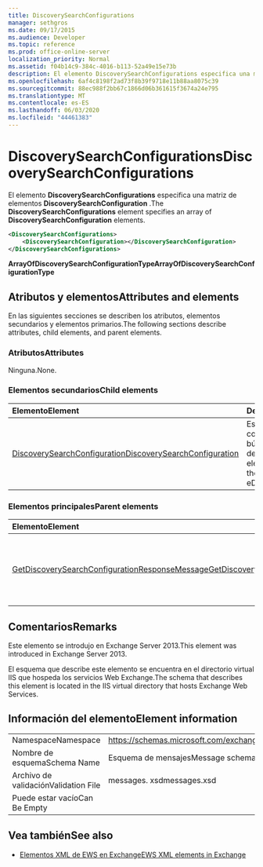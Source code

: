 ```yaml
---
title: DiscoverySearchConfigurations
manager: sethgros
ms.date: 09/17/2015
ms.audience: Developer
ms.topic: reference
ms.prod: office-online-server
localization_priority: Normal
ms.assetid: f04b14c9-384c-4016-b113-52a49e15e73b
description: El elemento DiscoverySearchConfigurations especifica una matriz de elementos DiscoverySearchConfiguration.
ms.openlocfilehash: 6af4c8198f2ad73f8b39f9718e11b88aa8075c39
ms.sourcegitcommit: 88ec988f2bb67c1866d06b361615f3674a24e795
ms.translationtype: MT
ms.contentlocale: es-ES
ms.lasthandoff: 06/03/2020
ms.locfileid: "44461383"
---
```

# <a name="discoverysearchconfigurations"></a><span data-ttu-id="cd919-103">DiscoverySearchConfigurations</span><span class="sxs-lookup"><span data-stu-id="cd919-103">DiscoverySearchConfigurations</span></span>

<span data-ttu-id="cd919-104">El elemento **DiscoverySearchConfigurations** especifica una matriz de elementos **DiscoverySearchConfiguration** .</span><span class="sxs-lookup"><span data-stu-id="cd919-104">The **DiscoverySearchConfigurations** element specifies an array of **DiscoverySearchConfiguration** elements.</span></span> 
  
```XML
<DiscoverySearchConfigurations>
    <DiscoverySearchConfiguration></DiscoverySearchConfiguration>
</DiscoverySearchConfigurations>
```

 <span data-ttu-id="cd919-105">**ArrayOfDiscoverySearchConfigurationType**</span><span class="sxs-lookup"><span data-stu-id="cd919-105">**ArrayOfDiscoverySearchConfigurationType**</span></span>
## <a name="attributes-and-elements"></a><span data-ttu-id="cd919-106">Atributos y elementos</span><span class="sxs-lookup"><span data-stu-id="cd919-106">Attributes and elements</span></span>

<span data-ttu-id="cd919-107">En las siguientes secciones se describen los atributos, elementos secundarios y elementos primarios.</span><span class="sxs-lookup"><span data-stu-id="cd919-107">The following sections describe attributes, child elements, and parent elements.</span></span>
  
### <a name="attributes"></a><span data-ttu-id="cd919-108">Atributos</span><span class="sxs-lookup"><span data-stu-id="cd919-108">Attributes</span></span>

<span data-ttu-id="cd919-109">Ninguna.</span><span class="sxs-lookup"><span data-stu-id="cd919-109">None.</span></span>
  
### <a name="child-elements"></a><span data-ttu-id="cd919-110">Elementos secundarios</span><span class="sxs-lookup"><span data-stu-id="cd919-110">Child elements</span></span>

|<span data-ttu-id="cd919-111">**Elemento**</span><span class="sxs-lookup"><span data-stu-id="cd919-111">**Element**</span></span>|<span data-ttu-id="cd919-112">**Descripción**</span><span class="sxs-lookup"><span data-stu-id="cd919-112">**Description**</span></span>|
|:-----|:-----|
|[<span data-ttu-id="cd919-113">DiscoverySearchConfiguration</span><span class="sxs-lookup"><span data-stu-id="cd919-113">DiscoverySearchConfiguration</span></span>](discoverysearchconfiguration.md) <br/> |<span data-ttu-id="cd919-114">Especifica la configuración de la búsqueda de exhibición de documentos electrónicos.</span><span class="sxs-lookup"><span data-stu-id="cd919-114">Specifies the configuration for eDiscovery search.</span></span>  <br/> |
   
### <a name="parent-elements"></a><span data-ttu-id="cd919-115">Elementos principales</span><span class="sxs-lookup"><span data-stu-id="cd919-115">Parent elements</span></span>

|<span data-ttu-id="cd919-116">**Elemento**</span><span class="sxs-lookup"><span data-stu-id="cd919-116">**Element**</span></span>|<span data-ttu-id="cd919-117">**Descripción**</span><span class="sxs-lookup"><span data-stu-id="cd919-117">**Description**</span></span>|
|:-----|:-----|
|[<span data-ttu-id="cd919-118">GetDiscoverySearchConfigurationResponseMessage</span><span class="sxs-lookup"><span data-stu-id="cd919-118">GetDiscoverySearchConfigurationResponseMessage</span></span>](getdiscoverysearchconfigurationresponsemessage.md) <br/> |<span data-ttu-id="cd919-119">Especifica el mensaje de respuesta para una solicitud de **GetDiscoverySearchConfiguration** .</span><span class="sxs-lookup"><span data-stu-id="cd919-119">Specifies the response message for a **GetDiscoverySearchConfiguration** request.</span></span>  <br/> |
   
## <a name="remarks"></a><span data-ttu-id="cd919-120">Comentarios</span><span class="sxs-lookup"><span data-stu-id="cd919-120">Remarks</span></span>

<span data-ttu-id="cd919-121">Este elemento se introdujo en Exchange Server 2013.</span><span class="sxs-lookup"><span data-stu-id="cd919-121">This element was introduced in Exchange Server 2013.</span></span>
  
<span data-ttu-id="cd919-122">El esquema que describe este elemento se encuentra en el directorio virtual IIS que hospeda los servicios Web Exchange.</span><span class="sxs-lookup"><span data-stu-id="cd919-122">The schema that describes this element is located in the IIS virtual directory that hosts Exchange Web Services.</span></span>
  
## <a name="element-information"></a><span data-ttu-id="cd919-123">Información del elemento</span><span class="sxs-lookup"><span data-stu-id="cd919-123">Element information</span></span>

|||
|:-----|:-----|
|<span data-ttu-id="cd919-124">Namespace</span><span class="sxs-lookup"><span data-stu-id="cd919-124">Namespace</span></span>  <br/> |https://schemas.microsoft.com/exchange/services/2006/messages  <br/> |
|<span data-ttu-id="cd919-125">Nombre de esquema</span><span class="sxs-lookup"><span data-stu-id="cd919-125">Schema Name</span></span>  <br/> |<span data-ttu-id="cd919-126">Esquema de mensajes</span><span class="sxs-lookup"><span data-stu-id="cd919-126">Message schema</span></span>  <br/> |
|<span data-ttu-id="cd919-127">Archivo de validación</span><span class="sxs-lookup"><span data-stu-id="cd919-127">Validation File</span></span>  <br/> |<span data-ttu-id="cd919-128">messages. xsd</span><span class="sxs-lookup"><span data-stu-id="cd919-128">messages.xsd</span></span>  <br/> |
|<span data-ttu-id="cd919-129">Puede estar vacío</span><span class="sxs-lookup"><span data-stu-id="cd919-129">Can Be Empty</span></span>  <br/> ||
   
## <a name="see-also"></a><span data-ttu-id="cd919-130">Vea también</span><span class="sxs-lookup"><span data-stu-id="cd919-130">See also</span></span>

- [<span data-ttu-id="cd919-131">Elementos XML de EWS en Exchange</span><span class="sxs-lookup"><span data-stu-id="cd919-131">EWS XML elements in Exchange</span></span>](ews-xml-elements-in-exchange.md)

